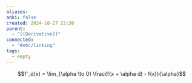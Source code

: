 ```yaml
---
aliases: 
anki: false
created: 2024-10-27 22:30
parent:
  - "[[Derivative]]"
connected:
  - "#обс/linking"
tags:
  - empty
---
```


  $$f'_d(x) = \lim_{\alpha \to 0} \frac{f(x + \alpha d) - f(x)}{\alpha}$$